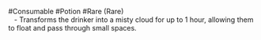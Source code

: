 #Consumable #Potion #Rare
(Rare)  
   - Transforms the drinker into a misty cloud for up to 1 hour, allowing them to float and pass through small spaces.  